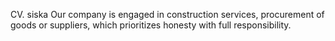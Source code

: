 CV. siska
Our company is engaged in construction services, procurement of goods or suppliers, which prioritizes honesty with full responsibility.